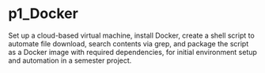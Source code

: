 # p1_Docker
Set up a cloud-based virtual machine, install Docker, create a shell script to automate file download, search contents via grep, and package the script as a Docker image with required dependencies, for initial environment setup and automation in a semester project.
